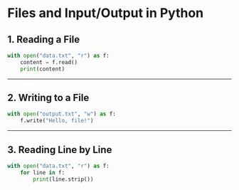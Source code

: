 # Files and Input/Output in Python

## 1. Reading a File
```python
with open("data.txt", "r") as f:
    content = f.read()
    print(content)
```

---

## 2. Writing to a File
```python
with open("output.txt", "w") as f:
    f.write("Hello, file!")
```

---

## 3. Reading Line by Line
```python
with open("data.txt", "r") as f:
    for line in f:
        print(line.strip())
```
